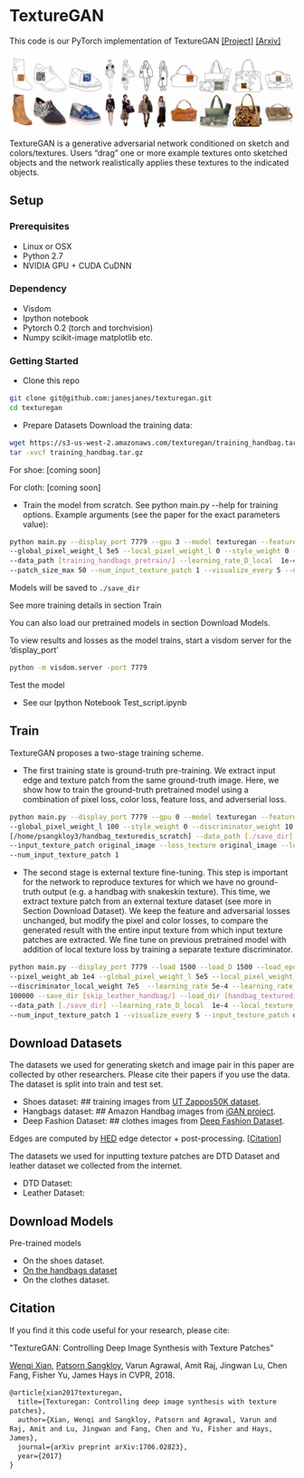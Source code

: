 
# TextureGAN
This code is our PyTorch implementation of TextureGAN
[[Project]](https://texturegan.eye.gatech.edu)   [[Arxiv]](https://arxiv.org/abs/1706.02823)

<img src="examples.png" width="900px"/>

TextureGAN is a generative adversarial network conditioned on sketch and colors/textures. Users “drag” one or more example textures onto sketched objects and the network realistically applies these textures to the indicated objects.

## Setup

### Prerequisites
- Linux or OSX
- Python 2.7
- NVIDIA GPU + CUDA CuDNN 

### Dependency
- Visdom
- Ipython notebook
- Pytorch 0.2 (torch and torchvision)
- Numpy scikit-image matplotlib etc.

### Getting Started
- Clone this repo
```bash
git clone git@github.com:janesjanes/texturegan.git
cd texturegan
```
- Prepare Datasets
Download the training data:
```bash
wget https://s3-us-west-2.amazonaws.com/texturegan/training_handbag.tar.gz
tar -xvcf training_handbag.tar.gz
```
For shoe: [coming soon]

For cloth: [coming soon]

- Train the model from scratch. See python main.py --help for training options. Example arguments (see the paper for the exact parameters value):
```bash
python main.py --display_port 7779 --gpu 3 --model texturegan --feature_weight 5e3 --pixel_weight_ab 1e4 
--global_pixel_weight_l 5e5 --local_pixel_weight_l 0 --style_weight 0 --discriminator_weight 5e5 --discriminator_local_weight 7e5  --learning_rate 5e-4 --learning_rate_D 1e-4 --batch_size 36 --save_every 100 --num_epoch 100000 --save_dir [./save_dir] 
--data_path [training_handbags_pretrain/] --learning_rate_D_local  1e-4 --local_texture_size 50 --patch_size_min 20 
--patch_size_max 50 --num_input_texture_patch 1 --visualize_every 5 --num_local_texture_patch 5
```
Models will be saved to `./save_dir`  

See more training details in section Train

You can also load our pretrained models in section Download Models.

To view results and losses as the model trains, start a visdom server for the ‘display_port’ 
```bash
python -m visdom.server -port 7779
```


Test the model

- See our Ipython Notebook Test_script.ipynb

## Train
TextureGAN proposes a two-stage training scheme. 
- The first training state is ground-truth pre-training. We extract input edge and texture patch from the same ground-truth image. Here, we show how to train the ground-truth pretrained model using a combination of pixel loss, color loss, feature loss, and adverserial loss. 
```bash
python main.py --display_port 7779 --gpu 0 --model texturegan --feature_weight 10 --pixel_weight_ab 1e5 
--global_pixel_weight_l 100 --style_weight 0 --discriminator_weight 10 --learning_rate 1e-3 --learning_rate_D 1e-4 --save_dir
[/home/psangkloy3/handbag_texturedis_scratch] --data_path [./save_dir] --batch_size 16 --save_every 500 --num_epoch 100000 
--input_texture_patch original_image --loss_texture original_image --local_texture_size 50 --discriminator_local_weight 100  
--num_input_texture_patch 1
```

- The second stage is external texture fine-tuning. This step is important for the network to reproduce textures for which we have no ground-truth output (e.g. a handbag with snakeskin texture). This time, we extract texture patch from an external texture dataset (see more in Section Download Dataset). We keep the feature and adversarial losses unchanged, but modify the pixel and color losses, to compare the generated result with the entire input texture from which input texture patches are extracted. We fine tune on previous pretrained model with addition of local texture loss by training a separate texture discriminator.  
```bash
python main.py --display_port 7779 --load 1500 --load_D 1500 --load_epoch 222 --gpu 0 --model texturegan --feature_weight 5e3
--pixel_weight_ab 1e4 --global_pixel_weight_l 5e5 --local_pixel_weight_l 0 --style_weight 0 --discriminator_weight 5e5 
--discriminator_local_weight 7e5  --learning_rate 5e-4 --learning_rate_D 1e-4 --batch_size 36 --save_every 100 --num_epoch
100000 --save_dir [skip_leather_handbag/] --load_dir [handbag_texturedis_scratch/] 
--data_path [./save_dir] --learning_rate_D_local  1e-4 --local_texture_size 50 --patch_size_min 20 --patch_size_max 50 
--num_input_texture_patch 1 --visualize_every 5 --input_texture_patch dtd_texture --num_local_texture_patch 5
```

## Download Datasets
The datasets we used for generating sketch and image pair in this paper are collected by other researchers. Please cite their papers if you use the data. 
The dataset is split into train and test set.
- Shoes dataset: ## training images from [UT Zappos50K dataset](http://vision.cs.utexas.edu/projects/finegrained/utzap50k/). 
- Hangbags dataset: ## Amazon Handbag images from [iGAN project](https://github.com/junyanz/iGAN). 
- Deep Fashion Dataset: ## clothes images from [Deep Fashion Dataset](http://mmlab.ie.cuhk.edu.hk/projects/DeepFashion.html). 

Edges are computed by [HED](https://github.com/s9xie/hed) edge detector + post-processing. [[Citation](datasets/bibtex/handbags.tex)]

The datasets we used for inputting texture patches are DTD Dataset and leather dataset we collected from the internet.
- DTD Dataset: 
- Leather Dataset: 

## Download Models
Pre-trained models 
- On the shoes dataset. 
- <a href='https://s3-us-west-2.amazonaws.com/texturegan/textureD_final_allloss_handbag_3300.pth' > On the handbags dataset </a>
- On the clothes dataset.

## Citation
If you find it this code useful for your research, please cite: 

"TextureGAN: Controlling Deep Image Synthesis with Texture Patches"

[Wenqi Xian](http://wqxian.com), [Patsorn Sangkloy](https://www.cc.gatech.edu/~psangklo/),   Varun Agrawal, Amit Raj, Jingwan Lu, Chen Fang, Fisher Yu, James Hays in CVPR, 2018.
```
@article{xian2017texturegan,
  title={Texturegan: Controlling deep image synthesis with texture patches},
  author={Xian, Wenqi and Sangkloy, Patsorn and Agrawal, Varun and Raj, Amit and Lu, Jingwan and Fang, Chen and Yu, Fisher and Hays, James},
  journal={arXiv preprint arXiv:1706.02823},
  year={2017}
}
```


